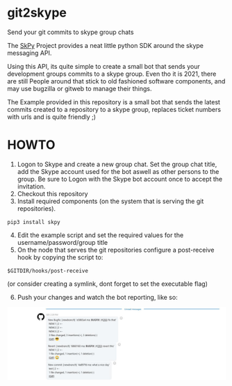 # git2skype
Send your git commits to skype group chats

The [SkPy](https://github.com/Terrance/SkPy) Project provides a neat little python SDK around the skype messaging API. 

Using this API, its quite simple to create a small bot that sends your
development groups commits to a skype group.  Even tho it is 2021, there are
still People around that stick to old fashioned
software components, and may use bugzilla or gitweb to manage their things.

The Example provided in this repository is a small bot that sends the latest
commits created to a repository to a skype group, replaces ticket numbers with
urls and is quite friendly ;)

# HOWTO

1) Logon to Skype and create a new group chat. Set the group chat title, add
the Skype account used for the bot aswell as other persons to the group. Be
sure to Logon with the Skype bot account once to accept the invitation.
3) Checkout this repository
2) Install required components (on the system that is serving the git
repositories).

```
pip3 install skpy
```
4) Edit the example script and set the required values for the
username/password/group title
5) On the node that serves the git repositories configure a post-receive hook
by copying the script to:

```
$GITDIR/hooks/post-receive
```

(or consider creating a symlink, dont forget to set the executable flag)

6) Push your changes and watch the bot reporting, like so:

![screenshot](skypebot.jpg?raw=true "Thebot")
